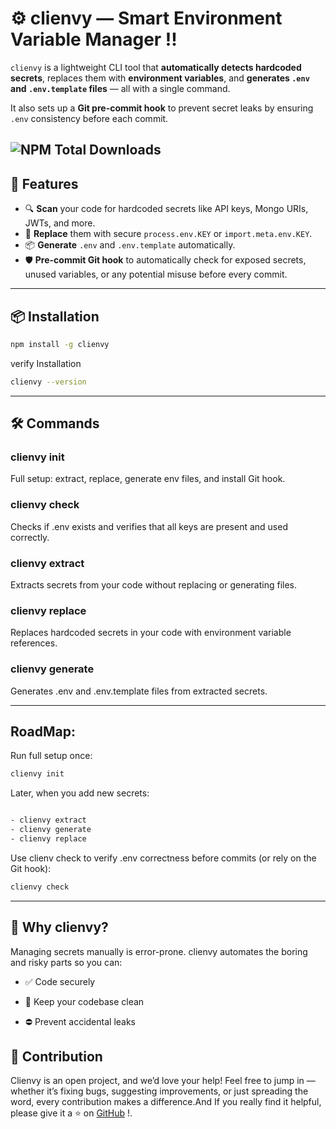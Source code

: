 # ⚙️ clienvy — Smart Environment Variable Manager !!

`clienvy` is a lightweight CLI tool that **automatically detects hardcoded secrets**, replaces them with **environment variables**, and **generates `.env` and `.env.template` files** — all with a single command.

It also sets up a **Git pre-commit hook** to prevent secret leaks by ensuring `.env` consistency before each commit.


![NPM Total Downloads](https://img.shields.io/npm/dt/clienvy?color=brightgreen&label=Total%20Downloads&style=for-the-badge)
---

## 🚀 Features

- 🔍 **Scan** your code for hardcoded secrets like API keys, Mongo URIs, JWTs, and more.
- 🔁 **Replace** them with secure `process.env.KEY` or `import.meta.env.KEY`.
- 📦 **Generate** `.env` and `.env.template` automatically.
- 🛡️ **Pre-commit Git hook** to automatically check for exposed secrets, unused variables, or any potential misuse before every commit.


---

## 📦 Installation

```bash
npm install -g clienvy
```
verify Installation
```bash
clienvy --version
```
---

## 🛠️ Commands

  
### clienvy init
 Full setup: extract, replace, generate env files, and install Git hook.

### clienvy check
 Checks if .env exists and verifies that all keys are present and used correctly.

### clienvy extract
 Extracts secrets from your code without replacing or generating files.

### clienvy replace
Replaces hardcoded secrets in your code with environment variable references.

### clienvy generate
 Generates .env and .env.template files from extracted secrets.

---

## RoadMap:

Run full setup once:

```bash
clienvy init
```

Later, when you add new secrets:

```bash

- clienvy extract
- clienvy generate
- clienvy replace

```

Use clienv check to verify .env correctness before commits (or rely on the Git hook):

```bash
clienvy check
```
---

## 🧠 Why clienvy?
Managing secrets manually is error-prone. clienvy automates the boring and risky parts so you can:

- ✅ Code securely

- 🧼 Keep your codebase clean

- ⛔ Prevent accidental leaks

## 🤝 Contribution
Clienvy is an open project, and we’d love your help! Feel free to jump in — whether it’s fixing bugs, suggesting improvements, or just spreading the word, every contribution makes a difference.And If you really find it helpful, please give it a ⭐ on [GitHub](https://github.com/Annanyatiwary4/clienvy) !.









